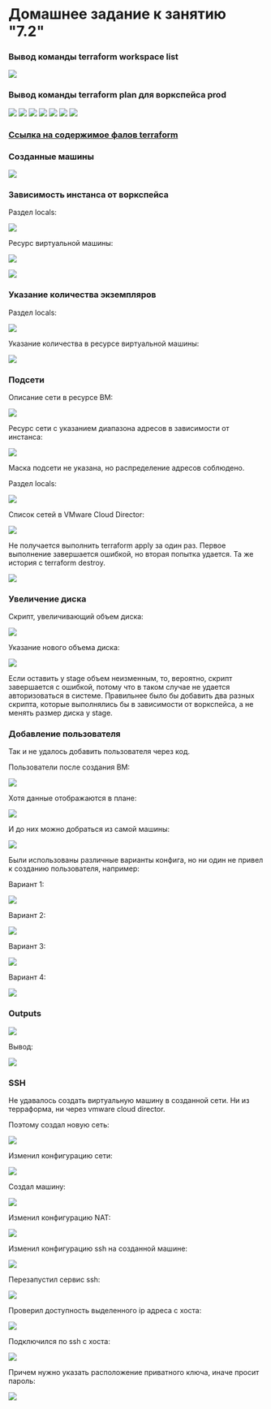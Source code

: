 # Домашнее задание к занятию "7.2"

### Вывод команды terraform workspace list

![](./img/20.jpg)

### Вывод команды terraform plan для воркспейса prod

![](./img/21.jpg)
![](./img/22.jpg)
![](./img/23.jpg)
![](./img/24.jpg)
![](./img/25.jpg)
![](./img/26.jpg)
![](./img/27.jpg)


### [Ссылка на содержимое фалов terraform](./terraform_project)

### Созданные машины

![](./img/19.jpg)

### Зависимость инстанса от воркспейса

Раздел locals:

![](./img/39.jpg)

Ресурс виртуальной машины:

![](./img/40.jpg)

![](./img/41.jpg)

### Указание количества экземпляров

Раздел locals:

![](./img/33.jpg)

Указание количества в ресурсе виртуальной машины:

![](./img/34.jpg)

### Подсети

Описание сети в ресурсе ВМ:

![](./img/35.jpg)

Ресурс сети с указанием диапазона адресов в зависимости от инстанса:

![](./img/36.jpg)

Маска подсети не указана, но распределение адресов соблюдено.

Раздел locals:

![](./img/37.jpg)

Список сетей в VMware Cloud Director:

![](./img/38.jpg)

Не получается выполнить terraform apply за один раз. Первое выполнение завершается ошибкой, но вторая попытка 
удается. Та же история с terraform destroy.

![](./img/29.jpg)

### Увеличение диска

Скрипт, увеличивающий объем диска:

![](./img/31.jpg)

Указание нового объема диска:

![](./img/32.jpg)

Если оставить у stage объем неизменным, то, вероятно, скрипт завершается с ошибкой, потому что в таком 
случае не удается авторизоваться в системе. Правильнее было бы добавить два разных скрипта, которые выполнялись бы
в зависимости от воркспейса, а не менять размер диска у stage.


### Добавление пользователя

Так и не удалось добавить пользователя через код. 

Пользователи после создания ВМ:

![](./img/48.jpg)

Хотя данные отображаются в плане:

![](./img/42.jpg)

И до них можно добраться из самой машины:

![](./img/43.jpg)

Были использованы различные варианты конфига, но ни один не привел к созданию пользователя, например:

Вариант 1:

![](./img/44.jpg)

Вариант 2:

![](./img/45.jpg)

Вариант 3:

![](./img/46.jpg)

Вариант 4:

![](./img/47.jpg)


### Outputs

![](./img/28.jpg)

Вывод:

![](./img/30.jpg)

### SSH

Не удавалось создать виртуальную машину в созданной сети. Ни из терраформа, ни через vmware cloud director.

Поэтому создал новую сеть:

![](./img/57.jpg)

Изменил конфигурацию сети:

![](./img/58.jpg)

Создал машину:

![](./img/50.jpg)

Изменил конфигурацию NAT:

![](./img/51.jpg)

Изменил конфигурацию ssh на созданной машине:

![](./img/52.jpg)

Перезапустил сервис ssh:

![](./img/53.jpg)

Проверил доступность выделенного ip адреса с хоста:

![](./img/56.jpg)

Подключился по ssh с хоста:

![](./img/54.jpg)

Причем нужно указать расположение приватного ключа, иначе просит пароль:

![](./img/55.jpg)




